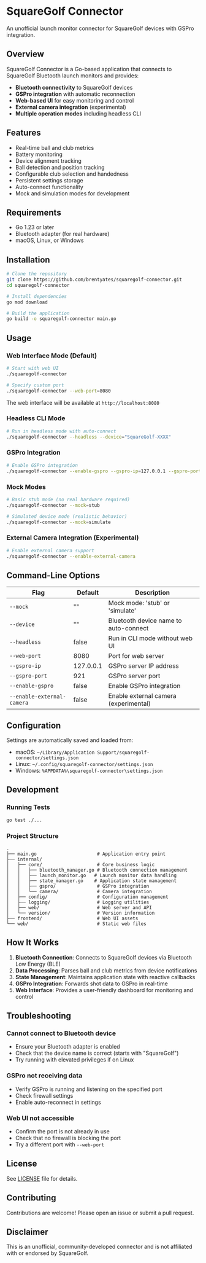 # SquareGolf Connector

An unofficial launch monitor connector for SquareGolf devices with GSPro integration.

## Overview

SquareGolf Connector is a Go-based application that connects to SquareGolf Bluetooth launch monitors and provides:

- **Bluetooth connectivity** to SquareGolf devices
- **GSPro integration** with automatic reconnection
- **Web-based UI** for easy monitoring and control
- **External camera integration** (experimental)
- **Multiple operation modes** including headless CLI

## Features

- Real-time ball and club metrics
- Battery monitoring
- Device alignment tracking
- Ball detection and position tracking
- Configurable club selection and handedness
- Persistent settings storage
- Auto-connect functionality
- Mock and simulation modes for development

## Requirements

- Go 1.23 or later
- Bluetooth adapter (for real hardware)
- macOS, Linux, or Windows

## Installation

```bash
# Clone the repository
git clone https://github.com/brentyates/squaregolf-connector.git
cd squaregolf-connector

# Install dependencies
go mod download

# Build the application
go build -o squaregolf-connector main.go
```

## Usage

### Web Interface Mode (Default)

```bash
# Start with web UI
./squaregolf-connector

# Specify custom port
./squaregolf-connector --web-port=8080
```

The web interface will be available at `http://localhost:8080`

### Headless CLI Mode

```bash
# Run in headless mode with auto-connect
./squaregolf-connector --headless --device="SquareGolf-XXXX"
```

### GSPro Integration

```bash
# Enable GSPro integration
./squaregolf-connector --enable-gspro --gspro-ip=127.0.0.1 --gspro-port=921
```

### Mock Modes

```bash
# Basic stub mode (no real hardware required)
./squaregolf-connector --mock=stub

# Simulated device mode (realistic behavior)
./squaregolf-connector --mock=simulate
```

### External Camera Integration (Experimental)

```bash
# Enable external camera support
./squaregolf-connector --enable-external-camera
```

## Command-Line Options

| Flag | Default | Description |
|------|---------|-------------|
| `--mock` | "" | Mock mode: 'stub' or 'simulate' |
| `--device` | "" | Bluetooth device name to auto-connect |
| `--headless` | false | Run in CLI mode without web UI |
| `--web-port` | 8080 | Port for web server |
| `--gspro-ip` | 127.0.0.1 | GSPro server IP address |
| `--gspro-port` | 921 | GSPro server port |
| `--enable-gspro` | false | Enable GSPro integration |
| `--enable-external-camera` | false | Enable external camera (experimental) |

## Configuration

Settings are automatically saved and loaded from:
- macOS: `~/Library/Application Support/squaregolf-connector/settings.json`
- Linux: `~/.config/squaregolf-connector/settings.json`
- Windows: `%APPDATA%\squaregolf-connector\settings.json`

## Development

### Running Tests

```bash
go test ./...
```

### Project Structure

```
.
├── main.go                      # Application entry point
├── internal/
│   ├── core/                    # Core business logic
│   │   ├── bluetooth_manager.go # Bluetooth connection management
│   │   ├── launch_monitor.go   # Launch monitor data handling
│   │   ├── state_manager.go    # Application state management
│   │   ├── gspro/               # GSPro integration
│   │   └── camera/              # Camera integration
│   ├── config/                  # Configuration management
│   ├── logging/                 # Logging utilities
│   ├── web/                     # Web server and API
│   └── version/                 # Version information
├── frontend/                    # Web UI assets
└── web/                         # Static web files
```

## How It Works

1. **Bluetooth Connection**: Connects to SquareGolf devices via Bluetooth Low Energy (BLE)
2. **Data Processing**: Parses ball and club metrics from device notifications
3. **State Management**: Maintains application state with reactive callbacks
4. **GSPro Integration**: Forwards shot data to GSPro in real-time
5. **Web Interface**: Provides a user-friendly dashboard for monitoring and control

## Troubleshooting

### Cannot connect to Bluetooth device

- Ensure your Bluetooth adapter is enabled
- Check that the device name is correct (starts with "SquareGolf")
- Try running with elevated privileges if on Linux

### GSPro not receiving data

- Verify GSPro is running and listening on the specified port
- Check firewall settings
- Enable auto-reconnect in settings

### Web UI not accessible

- Confirm the port is not already in use
- Check that no firewall is blocking the port
- Try a different port with `--web-port`

## License

See [LICENSE](LICENSE) file for details.

## Contributing

Contributions are welcome! Please open an issue or submit a pull request.

## Disclaimer

This is an unofficial, community-developed connector and is not affiliated with or endorsed by SquareGolf.
